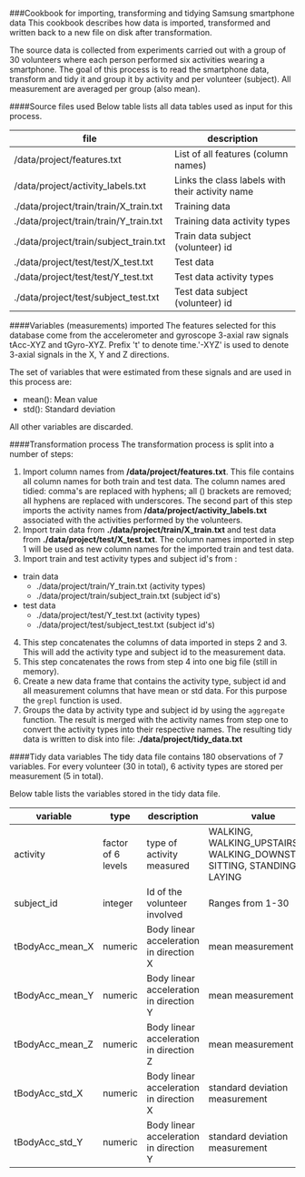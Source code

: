 ###Cookbook for importing, transforming and tidying Samsung smartphone data
This cookbook describes how data is imported, transformed and written back to a new file on disk after transformation.

The source data is collected from experiments carried out with a group of 30 volunteers where each person performed six activities wearing a smartphone. The goal of this process is to read the smartphone data, transform and tidy it and group it by activity and per volunteer (subject). All measurement are averaged per group (also mean). 

####Source files used
Below table lists all data tables used as input for this process.

| file              | description |
|-------------------|-------------|
|/data/project/features.txt | List of all features (column names)|
|/data/project/activity_labels.txt | Links the class labels with their activity name| 
|./data/project/train/train/X_train.txt | Training data|
|./data/project/train/train/Y_train.txt | Training data activity types| 
|./data/project/train/subject_train.txt | Train data subject (volunteer) id|
|./data/project/test/test/X_test.txt | Test data|
|./data/project/test/test/Y_test.txt | Test data activity types|
|./data/project/test/subject_test.txt | Test data subject (volunteer) id|

####Variables (measurements) imported
The features selected for this database come from the accelerometer and gyroscope 3-axial raw signals tAcc-XYZ and tGyro-XYZ. Prefix 't' to denote time.'-XYZ' is used to denote 3-axial signals in the X, Y and Z directions.

The set of variables that were estimated from these signals and are used in this process are: 
- mean(): Mean value
- std(): Standard deviation

All other variables are discarded.

####Transformation process
The transformation process is split into a number of steps:

1. Import column names from **/data/project/features.txt**. This file contains all column names for both train and test data. The column names ared tidied: comma's are replaced with hyphens; all () brackets are removed; all hyphens are replaced with underscores. The second part of this step imports the activity names from **/data/project/activity_labels.txt** associated with the activities performed by the volunteers.
2. Import train data from **./data/project/train/X_train.txt** and test data from **./data/project/test/X_test.txt**. The column names imported in step 1 will be used as new column names for the imported train and test data.
3. Import train and test activity types and subject id's from :
* train data
  - ./data/project/train/Y_train.txt (activity types)
  - ./data/project/train/subject_train.txt (subject id's)
* test data
  - ./data/project/test/Y_test.txt (activity types)
  - ./data/project/test/subject_test.txt (subject id's)
4. This step concatenates the columns of data imported in steps 2 and 3. This will add the activity type and subject id to the measurement data.
5. This step concatenates the rows from step 4 into one big file (still in memory).
6. Create a new data frame that contains the activity type, subject id and all measurement columns that have mean or std data. For this purpose the `grepl` function is used.
7. Groups the data by activity type and subject id by using the `aggregate` function. The result is merged with the activity names from step one to convert the activity types into their respective names. The resulting tidy data is written to disk into file: **./data/project/tidy_data.txt**

####Tidy data variables
The tidy data file contains 180 observations of 7 variables. For every volunteer (30 in total), 6 activity types are stored per measurement (5 in total). 

Below table lists the variables stored in the tidy data file.

|variable|type|description|value|
|--------|----|-----------|------|
|activity | factor of 6 levels | type of activity measured | WALKING, WALKING_UPSTAIRS, WALKING_DOWNSTAIRS, SITTING, STANDING, LAYING|
|subject_id | integer | Id of the volunteer involved | Ranges from 1-30 |
|tBodyAcc_mean_X | numeric | Body linear acceleration in direction X | mean measurement|
|tBodyAcc_mean_Y | numeric | Body linear acceleration in direction Y | mean measurement|
|tBodyAcc_mean_Z | numeric| Body linear acceleration in direction Z | mean measurement|
|tBodyAcc_std_X | numeric | Body linear acceleration in direction X | standard deviation measurement|
|tBodyAcc_std_Y | numeric | Body linear acceleration in direction Y | standard deviation measurement|





